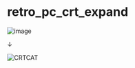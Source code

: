 # retro_pc_crt_expand

![image](https://github.com/user-attachments/assets/a88b0fc7-f98f-483e-b824-3ccdf999b110)

↓

![CRTCAT](https://github.com/user-attachments/assets/faaf9c6f-172a-4cc6-a230-fcf29f08f6aa)
